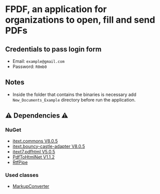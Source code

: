 # FPDF, an application for organizations to open, fill and send PDFs 

## Credentials to pass login form

- Email: `example@gmail.com`
- Password: `R0mb0`

## Notes

- Inside the folder that contains the binaries is necessary add `New_Documents_Example` directory before run the application.

## ⚠️ Dependencies ⚠️

### NuGet
- [itext.commons V8.0.5](https://itextpdf.com/)
- [itext.bouncy-castle-adapter V8.0.5](https://itextpdf.com/)
- [itext7.pdfhtml V5.0.5](https://itextpdf.com/products/convert-html-css-to-pdf-pdfhtml)
- [PdfToHtmlNet V1.1.2](https://github.com/kerajel/PdfToHtmlNet)
- [RtfPipe](https://github.com/erdomke/RtfPipe)

### Used classes
- [MarkupConverter](https://github.com/mmanela/MarkupConverter)
